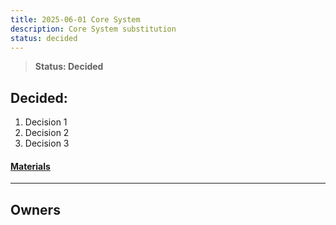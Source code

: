 ```yaml
---
title: 2025-06-01 Core System
description: Core System substitution
status: decided
---
```


> **Status: Decided**

## Decided:

1. Decision 1
2. Decision 2
3. Decision 3

#### [Materials](/src/assets/board/ArchBoard_Core.pdf)

---

## Owners
